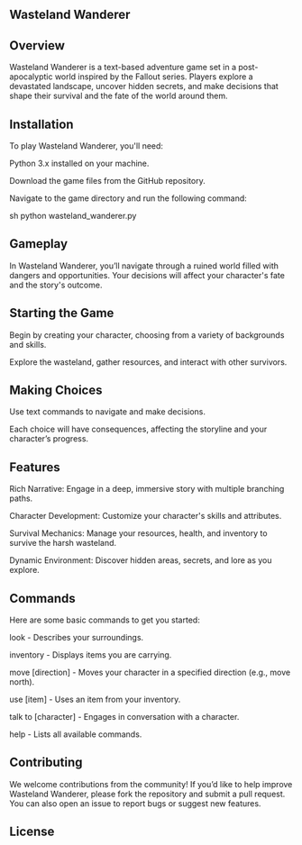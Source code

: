 ## Wasteland Wanderer
## Overview
Wasteland Wanderer is a text-based adventure game set in a post-apocalyptic world inspired by the Fallout series. Players explore a devastated landscape, uncover hidden secrets, and make decisions that shape their survival and the fate of the world around them.

## Installation
To play Wasteland Wanderer, you'll need:

Python 3.x installed on your machine.

Download the game files from the GitHub repository.

Navigate to the game directory and run the following command:

sh
python wasteland_wanderer.py
## Gameplay
In Wasteland Wanderer, you’ll navigate through a ruined world filled with dangers and opportunities. Your decisions will affect your character's fate and the story's outcome.

## Starting the Game
Begin by creating your character, choosing from a variety of backgrounds and skills.

Explore the wasteland, gather resources, and interact with other survivors.

## Making Choices
Use text commands to navigate and make decisions.

Each choice will have consequences, affecting the storyline and your character’s progress.

## Features
Rich Narrative: Engage in a deep, immersive story with multiple branching paths.

Character Development: Customize your character's skills and attributes.

Survival Mechanics: Manage your resources, health, and inventory to survive the harsh wasteland.

Dynamic Environment: Discover hidden areas, secrets, and lore as you explore.

## Commands
Here are some basic commands to get you started:

look - Describes your surroundings.

inventory - Displays items you are carrying.

move [direction] - Moves your character in a specified direction (e.g., move north).

use [item] - Uses an item from your inventory.

talk to [character] - Engages in conversation with a character.

help - Lists all available commands.

## Contributing
We welcome contributions from the community! If you’d like to help improve Wasteland Wanderer, please fork the repository and submit a pull request. You can also open an issue to report bugs or suggest new features.

## License